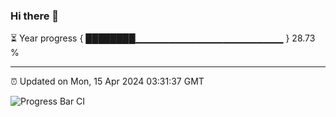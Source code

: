 ### Hi there 👋

⏳ Year progress { ████████▁▁▁▁▁▁▁▁▁▁▁▁▁▁▁▁▁▁▁▁▁▁ } 28.73 %

---

⏰ Updated on Mon, 15 Apr 2024 03:31:37 GMT

![Progress Bar CI](https://github.com/ZhaoGui/ZhaoGui/workflows/Progress%20Bar%20CI/badge.svg)
